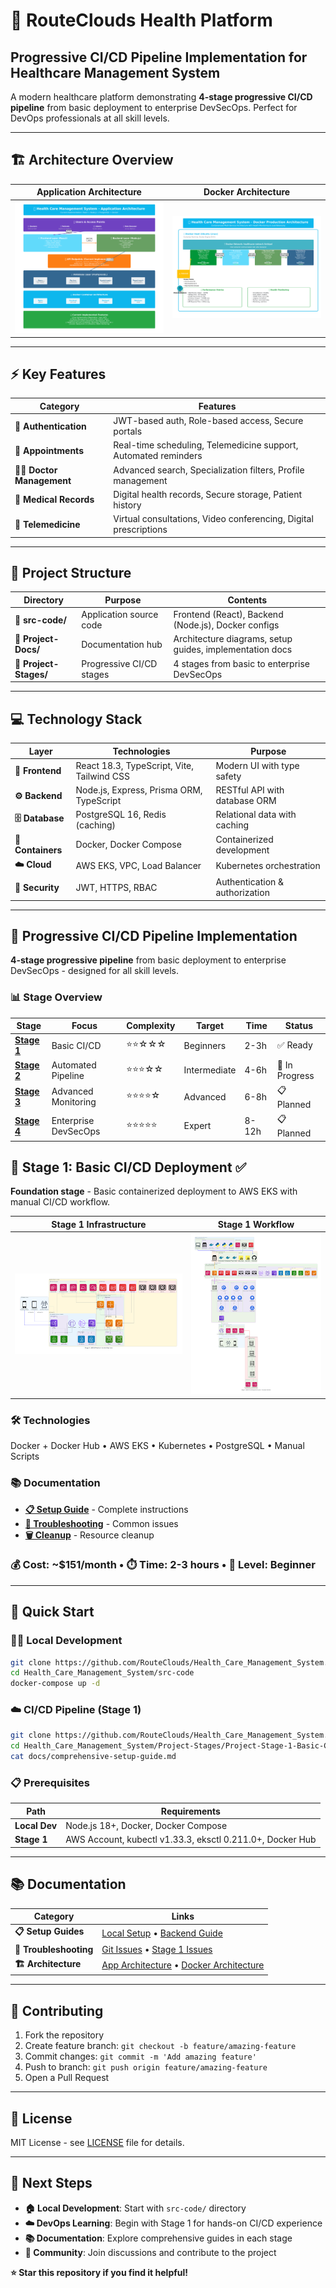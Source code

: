 # 🏥 RouteClouds Health Platform
## Progressive CI/CD Pipeline Implementation for Healthcare Management System

A modern healthcare platform demonstrating **4-stage progressive CI/CD pipeline** from basic deployment to enterprise DevSecOps. Perfect for DevOps professionals at all skill levels.

---

## 🏗️ **Architecture Overview**

| **Application Architecture** | **Docker Architecture** |
|------------------------------|-------------------------|
| ![Application Architecture](Project-Docs/Images/App-Arch/current-application-architecture.png) | ![Docker Architecture](Project-Docs/Images/Docker-Arch/docker-architecture-professional.png) |

---

## ⚡ **Key Features**

| **Category** | **Features** |
|--------------|--------------|
| **🔐 Authentication** | JWT-based auth, Role-based access, Secure portals |
| **📅 Appointments** | Real-time scheduling, Telemedicine support, Automated reminders |
| **👨‍⚕️ Doctor Management** | Advanced search, Specialization filters, Profile management |
| **🏥 Medical Records** | Digital health records, Secure storage, Patient history |
| **💬 Telemedicine** | Virtual consultations, Video conferencing, Digital prescriptions |

---

## 📁 **Project Structure**

| **Directory** | **Purpose** | **Contents** |
|---------------|-------------|--------------|
| **📂 src-code/** | Application source code | Frontend (React), Backend (Node.js), Docker configs |
| **📂 Project-Docs/** | Documentation hub | Architecture diagrams, setup guides, implementation docs |
| **📂 Project-Stages/** | Progressive CI/CD stages | 4 stages from basic to enterprise DevSecOps |

---

## 💻 **Technology Stack**

| **Layer** | **Technologies** | **Purpose** |
|-----------|------------------|-------------|
| **🎨 Frontend** | React 18.3, TypeScript, Vite, Tailwind CSS | Modern UI with type safety |
| **⚙️ Backend** | Node.js, Express, Prisma ORM, TypeScript | RESTful API with database ORM |
| **🗄️ Database** | PostgreSQL 16, Redis (caching) | Relational data with caching |
| **🐳 Containers** | Docker, Docker Compose | Containerized development |
| **☁️ Cloud** | AWS EKS, VPC, Load Balancer | Kubernetes orchestration |
| **🔐 Security** | JWT, HTTPS, RBAC | Authentication & authorization |

---

## 🚀 **Progressive CI/CD Pipeline Implementation**

**4-stage progressive pipeline** from basic deployment to enterprise DevSecOps - designed for all skill levels.

### **📊 Stage Overview**

| **Stage** | **Focus** | **Complexity** | **Target** | **Time** | **Status** |
|-----------|-----------|----------------|------------|----------|------------|
| **[Stage 1](Project-Stages/Project-Stage-1-Basic-CI-CD-Deploy/)** | Basic CI/CD | ⭐⭐☆☆☆ | Beginners | 2-3h | ✅ Ready |
| **[Stage 2](Project-Stages/Project-Stage-2-Automated-CI-CD-Pipeline/)** | Automated Pipeline | ⭐⭐⭐☆☆ | Intermediate | 4-6h | 🔄 In Progress |
| **[Stage 3](Project-Stages/Project-Stage-3-Advanced-DevOps-Monitoring/)** | Advanced Monitoring | ⭐⭐⭐⭐☆ | Advanced | 6-8h | 📋 Planned |
| **[Stage 4](Project-Stages/Project-Stage-4-Enterprise-DevSecOps/)** | Enterprise DevSecOps | ⭐⭐⭐⭐⭐ | Expert | 8-12h | 📋 Planned |

## 🎯 **Stage 1: Basic CI/CD Deployment** ✅

**Foundation stage** - Basic containerized deployment to AWS EKS with manual CI/CD workflow.

| **Stage 1 Infrastructure** | **Stage 1 Workflow** |
|----------------------------|----------------------|
| ![Stage 1 AWS Infrastructure](Project-Stages/Project-Stage-1-Basic-CI-CD-Deploy/Images/stage1_aws_infrastructure.png) | ![Stage 1 Complete Workflow](Project-Stages/Project-Stage-1-Basic-CI-CD-Deploy/Images/stage1_complete_workflow.png) |

### **🛠️ Technologies**
Docker + Docker Hub • AWS EKS • Kubernetes • PostgreSQL • Manual Scripts

### **📚 Documentation**
- **[📋 Setup Guide](Project-Stages/Project-Stage-1-Basic-CI-CD-Deploy/docs/comprehensive-setup-guide.md)** - Complete instructions
- **[🔧 Troubleshooting](Project-Stages/Project-Stage-1-Basic-CI-CD-Deploy/docs/troubleshooting.md)** - Common issues
- **[🗑️ Cleanup](Project-Stages/Project-Stage-1-Basic-CI-CD-Deploy/docs/stage-1-deletion-process.md)** - Resource cleanup

### **💰 Cost**: ~$151/month • **⏱️ Time**: 2-3 hours • **🎯 Level**: Beginner

---

## 🚀 **Quick Start**

### **👨‍💻 Local Development**
```bash
git clone https://github.com/RouteClouds/Health_Care_Management_System.git
cd Health_Care_Management_System/src-code
docker-compose up -d
```

### **☁️ CI/CD Pipeline (Stage 1)**
```bash
git clone https://github.com/RouteClouds/Health_Care_Management_System.git
cd Health_Care_Management_System/Project-Stages/Project-Stage-1-Basic-CI-CD-Deploy
cat docs/comprehensive-setup-guide.md
```

### **📋 Prerequisites**
| **Path** | **Requirements** |
|----------|------------------|
| **Local Dev** | Node.js 18+, Docker, Docker Compose |
| **Stage 1** | AWS Account, kubectl v1.33.3, eksctl 0.211.0+, Docker Hub |

---

## 📚 **Documentation**

| **Category** | **Links** |
|--------------|-----------|
| **📋 Setup Guides** | [Local Setup](Project-Docs/LOCAL_SETUP_GUIDE.md) • [Backend Guide](Project-Docs/BACKEND_IMPLEMENTATION_GUIDE.md) |
| **🔧 Troubleshooting** | [Git Issues](Project-Docs/CI-CD-Docs/Git-Troubleshoot-Guide.md) • [Stage 1 Issues](Project-Stages/Project-Stage-1-Basic-CI-CD-Deploy/docs/troubleshooting.md) |
| **🏗️ Architecture** | [App Architecture](Project-Docs/Images/App-Arch/) • [Docker Architecture](Project-Docs/Images/Docker-Arch/) |

---

## 🤝 **Contributing**

1. Fork the repository
2. Create feature branch: `git checkout -b feature/amazing-feature`
3. Commit changes: `git commit -m 'Add amazing feature'`
4. Push to branch: `git push origin feature/amazing-feature`
5. Open a Pull Request

---

## 📄 **License**

MIT License - see [LICENSE](LICENSE) file for details.

---

## 🎯 **Next Steps**

- **🏠 Local Development**: Start with `src-code/` directory
- **☁️ DevOps Learning**: Begin with Stage 1 for hands-on CI/CD experience
- **📚 Documentation**: Explore comprehensive guides in each stage
- **🤝 Community**: Join discussions and contribute to the project

**⭐ Star this repository if you find it helpful!**

